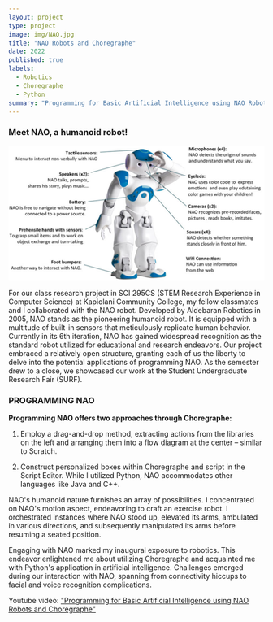 ```yaml
---
layout: project
type: project
image: img/NAO.jpg
title: "NAO Robots and Choregraphe"
date: 2022
published: true
labels:
  - Robotics
  - Choregraphe
  - Python
summary: "Programming for Basic Artificial Intelligence using NAO Robots and Choregraphe"
---
```


### Meet NAO, a humanoid robot!
<img class="img-fluid" src="../img/1n.jpg" >

For our class research project in SCI 295CS (STEM Research Experience in Computer Science) at Kapiolani Community College, my fellow classmates and I collaborated with the NAO robot. Developed by Aldebaran Robotics in 2005, NAO stands as the pioneering humanoid robot. It is equipped with a multitude of built-in sensors that meticulously replicate human behavior. Currently in its 6th iteration, NAO has gained widespread recognition as the standard robot utilized for educational and research endeavors. Our project embraced a relatively open structure, granting each of us the liberty to delve into the potential applications of programming NAO. As the semester drew to a close, we showcased our work at the Student Undergraduate Research Fair (SURF).

### PROGRAMMING NAO
**Programming NAO offers two approaches through Choregraphe:**

1. Employ a drag-and-drop method, extracting actions from the libraries on the left and arranging them into a flow diagram at the center – similar to Scratch.

2. Construct personalized boxes within Choregraphe and script in the Script Editor. While I utilized Python, NAO accommodates other languages like Java and C++.

NAO's humanoid nature furnishes an array of possibilities. I concentrated on NAO's motion aspect, endeavoring to craft an exercise robot. I orchestrated instances where NAO stood up, elevated its arms, ambulated in various directions, and subsequently manipulated its arms before resuming a seated position.

Engaging with NAO marked my inaugural exposure to robotics. This endeavor enlightened me about utilizing Choregraphe and acquainted me with Python's application in artificial intelligence. Challenges emerged during our interaction with NAO, spanning from connectivity hiccups to facial and voice recognition complications.


  Youtube video: <a href = "https://www.youtube.com/watch?v=hreQpa4dhlA">  "Programming for Basic Artificial Intelligence using NAO Robots and Choregraphe"</a>


